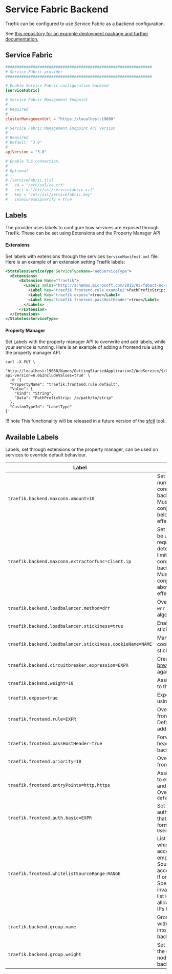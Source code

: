 # Service Fabric Backend

Træfik can be configured to use Service Fabric as a backend configuration.

See [this repository for an example deployment package and further documentation.](https://aka.ms/traefikonsf)

## Service Fabric

```toml
################################################################
# Service Fabric provider
################################################################

# Enable Service Fabric configuration backend
[serviceFabric]

# Service Fabric Management Endpoint
#
# Required
#
clusterManagementUrl = "https://localhost:19080"

# Service Fabric Management Endpoint API Version
#
# Required
# Default: "3.0"
#
apiVersion = "3.0"

# Enable TLS connection.
#
# Optional
#
# [serviceFabric.tls]
#   ca = "/etc/ssl/ca.crt"
#   cert = "/etc/ssl/servicefabric.crt"
#   key = "/etc/ssl/servicefabric.key"
#   insecureskipverify = true
```

## Labels

The provider uses labels to configure how services are exposed through Træfik.
These can be set using Extensions and the Property Manager API

#### Extensions

Set labels with extensions through the services `ServiceManifest.xml` file.
Here is an example of an extension setting Træfik labels:

```xml
<StatelessServiceType ServiceTypeName="WebServiceType">
  <Extensions>
      <Extension Name="Traefik">
        <Labels xmlns="http://schemas.microsoft.com/2015/03/fabact-no-schema">
          <Label Key="traefik.frontend.rule.example2">PathPrefixStrip: /a/path/to/strip</Label>
          <Label Key="traefik.expose">true</Label>
          <Label Key="traefik.frontend.passHostHeader">true</Label>
        </Labels>
      </Extension>
  </Extensions>
</StatelessServiceType>
```

#### Property Manager 

Set Labels with the property manager API to overwrite and add labels, while your service is running.
Here is an example of adding a frontend rule using the property manager API. 

```shell
curl -X PUT \
  'http://localhost:19080/Names/GettingStartedApplication2/WebService/$/GetProperty?api-version=6.0&IncludeValues=true' \
  -d '{
  "PropertyName": "traefik.frontend.rule.default",
  "Value": {
    "Kind": "String",
    "Data": "PathPrefixStrip: /a/path/to/strip"
  },
  "CustomTypeId": "LabelType"
}'
```

!!! note
    This functionality will be released in a future version of the [sfctl](https://docs.microsoft.com/en-us/azure/service-fabric/service-fabric-application-lifecycle-sfctl) tool.

## Available Labels

Labels, set through extensions or the property manager, can be used on services to override default behaviour.

| Label                                                     | Description                                                                                                                                                                                                            |
|-----------------------------------------------------------|------------------------------------------------------------------------------------------------------------------------------------------------------------------------------------------------------------------------|
| `traefik.backend.maxconn.amount=10`                       | Set a maximum number of connections to the backend.<br>Must be used in conjunction with the below label to take effect.                                                                                                   |
| `traefik.backend.maxconn.extractorfunc=client.ip`         | Set the function to be used against the request to determine what to limit maximum connections to the backend by.<br>Must be used in conjunction with the above label to take effect.                                  |
| `traefik.backend.loadbalancer.method=drr`                 | Override the default `wrr` load balancer algorithm                                                                                                                                                                     |
| `traefik.backend.loadbalancer.stickiness=true`            | Enable backend sticky sessions                                                                                                                                                                                         |
| `traefik.backend.loadbalancer.stickiness.cookieName=NAME` | Manually set the cookie name for sticky sessions                                                                                                                                                                       |
| `traefik.backend.circuitbreaker.expression=EXPR`          | Create a [circuit breaker](/basics/#backends) to be used against the backend                                                                                                                                           |
| `traefik.backend.weight=10`                               | Assign this weight to the container                                                                                                                                                                                    |
| `traefik.expose=true`                                     | Expose this service using træfik                                                                                                                                                                                      |
| `traefik.frontend.rule=EXPR`                              | Override the default frontend rule. Defaults to SF address.                                                                                                                                                            |
| `traefik.frontend.passHostHeader=true`                    | Forward client `Host` header to the backend.                                                                                                                                                                           |
| `traefik.frontend.priority=10`                            | Override default frontend priority                                                                                                                                                                                     |
| `traefik.frontend.entryPoints=http,https`                 | Assign this frontend to entry points `http` and `https`. Overrides `defaultEntryPoints`                                                                                                                                |
| `traefik.frontend.auth.basic=EXPR`                        | Set basic authentication for that frontend in CSV format: `User:Hash,User:Hash`                                                                                                                                       |
| `traefik.frontend.whitelistSourceRange:RANGE`             | List of IP-Ranges which are allowed to access. An unset or empty list allows all Source-IPs to access.<br>If one of the Net-Specifications are invalid, the whole list is invalid and allows all Source-IPs to access. |
| `traefik.backend.group.name`                              | Group all services with the same name into a single backend in Træfik                                                                                                                                                |
| `traefik.backend.group.weight`                            | Set the weighting of the current services nodes in the backend group                                                                                                                                                  |
